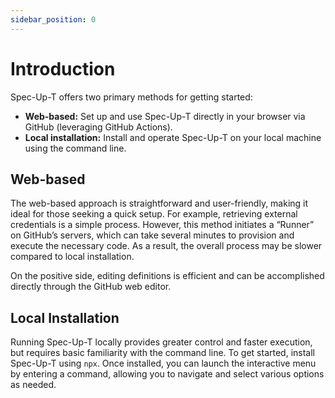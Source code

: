 ```yaml
---
sidebar_position: 0
---
```


# Introduction

Spec-Up-T offers two primary methods for getting started:

- **Web-based:** Set up and use Spec-Up-T directly in your browser via GitHub (leveraging GitHub Actions).
- **Local installation:** Install and operate Spec-Up-T on your local machine using the command line.

## Web-based

The web-based approach is straightforward and user-friendly, making it ideal for those seeking a quick setup. For example, retrieving external credentials is a simple process. However, this method initiates a “Runner” on GitHub’s servers, which can take several minutes to provision and execute the necessary code. As a result, the overall process may be slower compared to local installation.

On the positive side, editing definitions is efficient and can be accomplished directly through the GitHub web editor.

## Local Installation

Running Spec-Up-T locally provides greater control and faster execution, but requires basic familiarity with the command line. To get started, install Spec-Up-T using `npx`. Once installed, you can launch the interactive menu by entering a command, allowing you to navigate and select various options as needed.